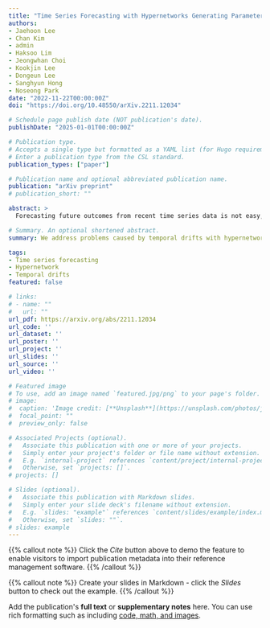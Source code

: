```yaml
---
title: "Time Series Forecasting with Hypernetworks Generating Parameters in Advance"
authors:
- Jaehoon Lee
- Chan Kim
- admin
- Haksoo Lim
- Jeongwhan Choi
- Kookjin Lee
- Dongeun Lee
- Sanghyun Hong
- Noseong Park
date: "2022-11-22T00:00:00Z"
doi: "https://doi.org/10.48550/arXiv.2211.12034"

# Schedule page publish date (NOT publication's date).
publishDate: "2025-01-01T00:00:00Z"

# Publication type.
# Accepts a single type but formatted as a YAML list (for Hugo requirements).
# Enter a publication type from the CSL standard.
publication_types: ["paper"]

# Publication name and optional abbreviated publication name.
publication: "arXiv preprint"
# publication_short: ""

abstract: >
  Forecasting future outcomes from recent time series data is not easy, especially when the future data are different from the past (i.e. time series are under temporal drifts). Existing approaches show limited performances under data drifts, and we identify the main reason: It takes time for a model to collect sufficient training data and adjust its parameters for complicated temporal patterns whenever the underlying dynamics change. To address this issue, we study a new approach; instead of adjusting model parameters (by continuously re-training a model on new data), we build a hypernetwork that generates other target models' parameters expected to perform well on the future data. Therefore, we can adjust the model parameters beforehand (if the hypernetwork is correct). We conduct extensive experiments with 6 target models, 6 baselines, and 4 datasets, and show that our HyperGPA outperforms other baselines.

# Summary. An optional shortened abstract.
summary: We address problems caused by temporal drifts with hypernetworks which understand an underlying hidden dynamics and generate the parameters of target time series models.

tags:
- Time series forecasting
- Hypernetwork
- Temporal drifts
featured: false

# links:
# - name: ""
#   url: ""
url_pdf: https://arxiv.org/abs/2211.12034
url_code: ''
url_dataset: ''
url_poster: ''
url_project: ''
url_slides: ''
url_source: ''
url_video: ''

# Featured image
# To use, add an image named `featured.jpg/png` to your page's folder. 
# image:
#  caption: 'Image credit: [**Unsplash**](https://unsplash.com/photos/jdD8gXaTZsc)'
#  focal_point: ""
#  preview_only: false

# Associated Projects (optional).
#   Associate this publication with one or more of your projects.
#   Simply enter your project's folder or file name without extension.
#   E.g. `internal-project` references `content/project/internal-project/index.md`.
#   Otherwise, set `projects: []`.
# projects: []

# Slides (optional).
#   Associate this publication with Markdown slides.
#   Simply enter your slide deck's filename without extension.
#   E.g. `slides: "example"` references `content/slides/example/index.md`.
#   Otherwise, set `slides: ""`.
# slides: example
---
```


{{% callout note %}}
Click the *Cite* button above to demo the feature to enable visitors to import publication metadata into their reference management software.
{{% /callout %}}

{{% callout note %}}
Create your slides in Markdown - click the *Slides* button to check out the example.
{{% /callout %}}

Add the publication's **full text** or **supplementary notes** here. You can use rich formatting such as including [code, math, and images](https://docs.hugoblox.com/content/writing-markdown-latex/).


